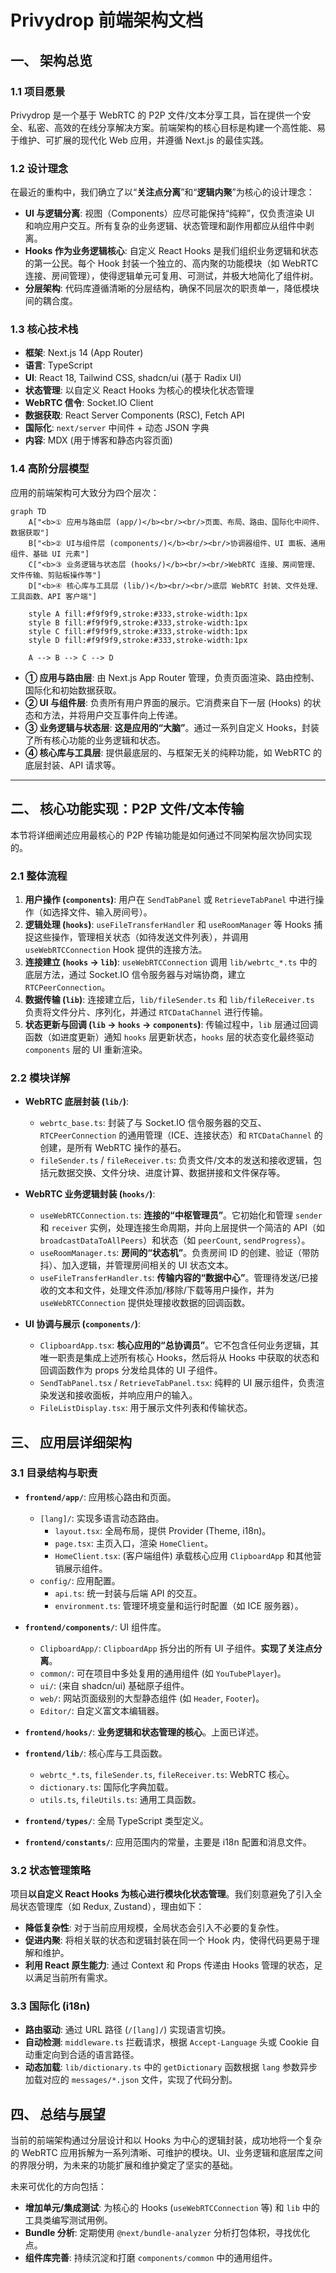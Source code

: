 # Privydrop 前端架构文档

## 一、 架构总览

### 1.1 项目愿景

Privydrop 是一个基于 WebRTC 的 P2P 文件/文本分享工具，旨在提供一个安全、私密、高效的在线分享解决方案。前端架构的核心目标是构建一个高性能、易于维护、可扩展的现代化 Web 应用，并遵循 Next.js 的最佳实践。

### 1.2 设计理念

在最近的重构中，我们确立了以“**关注点分离**”和“**逻辑内聚**”为核心的设计理念：

- **UI 与逻辑分离**: 视图（Components）应尽可能保持“纯粹”，仅负责渲染 UI 和响应用户交互。所有复杂的业务逻辑、状态管理和副作用都应从组件中剥离。
- **Hooks 作为业务逻辑核心**: 自定义 React Hooks 是我们组织业务逻辑和状态的第一公民。每个 Hook 封装一个独立的、高内聚的功能模块（如 WebRTC 连接、房间管理），使得逻辑单元可复用、可测试，并极大地简化了组件树。
- **分层架构**: 代码库遵循清晰的分层结构，确保不同层次的职责单一，降低模块间的耦合度。

### 1.3 核心技术栈

- **框架**: Next.js 14 (App Router)
- **语言**: TypeScript
- **UI**: React 18, Tailwind CSS, shadcn/ui (基于 Radix UI)
- **状态管理**: 以自定义 React Hooks 为核心的模块化状态管理
- **WebRTC 信令**: Socket.IO Client
- **数据获取**: React Server Components (RSC), Fetch API
- **国际化**: `next/server` 中间件 + 动态 JSON 字典
- **内容**: MDX (用于博客和静态内容页面)

### 1.4 高阶分层模型

应用的前端架构可大致分为四个层次：

```mermaid
graph TD
    A["<b>① 应用与路由层 (app/)</b><br/><br/>页面、布局、路由、国际化中间件、数据获取"]
    B["<b>② UI与组件层 (components/)</b><br/><br/>协调器组件、UI 面板、通用组件、基础 UI 元素"]
    C["<b>③ 业务逻辑与状态层 (hooks/)</b><br/><br/>WebRTC 连接、房间管理、文件传输、剪贴板操作等"]
    D["<b>④ 核心库与工具层 (lib/)</b><br/><br/>底层 WebRTC 封装、文件处理、工具函数、API 客户端"]

    style A fill:#f9f9f9,stroke:#333,stroke-width:1px
    style B fill:#f9f9f9,stroke:#333,stroke-width:1px
    style C fill:#f9f9f9,stroke:#333,stroke-width:1px
    style D fill:#f9f9f9,stroke:#333,stroke-width:1px

    A --> B --> C --> D
```

- **① 应用与路由层**: 由 Next.js App Router 管理，负责页面渲染、路由控制、国际化和初始数据获取。
- **② UI 与组件层**: 负责所有用户界面的展示。它消费来自下一层 (Hooks) 的状态和方法，并将用户交互事件向上传递。
- **③ 业务逻辑与状态层**: **这是应用的“大脑”**。通过一系列自定义 Hooks，封装了所有核心功能的业务逻辑和状态。
- **④ 核心库与工具层**: 提供最底层的、与框架无关的纯粹功能，如 WebRTC 的底层封装、API 请求等。

---

## 二、 核心功能实现：P2P 文件/文本传输

本节将详细阐述应用最核心的 P2P 传输功能是如何通过不同架构层次协同实现的。

### 2.1 整体流程

1.  **用户操作 (`components`)**: 用户在 `SendTabPanel` 或 `RetrieveTabPanel` 中进行操作（如选择文件、输入房间号）。
2.  **逻辑处理 (`hooks`)**: `useFileTransferHandler` 和 `useRoomManager` 等 Hooks 捕捉这些操作，管理相关状态（如待发送文件列表），并调用 `useWebRTCConnection` Hook 提供的连接方法。
3.  **连接建立 (`hooks` -> `lib`)**: `useWebRTCConnection` 调用 `lib/webrtc_*.ts` 中的底层方法，通过 Socket.IO 信令服务器与对端协商，建立 `RTCPeerConnection`。
4.  **数据传输 (`lib`)**: 连接建立后，`lib/fileSender.ts` 和 `lib/fileReceiver.ts` 负责将文件分片、序列化，并通过 `RTCDataChannel` 进行传输。
5.  **状态更新与回调 (`lib` -> `hooks` -> `components`)**: 传输过程中，`lib` 层通过回调函数（如进度更新）通知 `hooks` 层更新状态，`hooks` 层的状态变化最终驱动 `components` 层的 UI 重新渲染。

### 2.2 模块详解

- **WebRTC 底层封装 (`lib/`)**:

  - `webrtc_base.ts`: 封装了与 Socket.IO 信令服务器的交互、`RTCPeerConnection` 的通用管理（ICE、连接状态）和 `RTCDataChannel` 的创建，是所有 WebRTC 操作的基石。
  - `fileSender.ts` / `fileReceiver.ts`: 负责文件/文本的发送和接收逻辑，包括元数据交换、文件分块、进度计算、数据拼接和文件保存等。

- **WebRTC 业务逻辑封装 (`hooks/`)**:

  - `useWebRTCConnection.ts`: **连接的“中枢管理员”**。它初始化和管理 `sender` 和 `receiver` 实例，处理连接生命周期，并向上层提供一个简洁的 API（如 `broadcastDataToAllPeers`）和状态（如 `peerCount`, `sendProgress`）。
  - `useRoomManager.ts`: **房间的“状态机”**。负责房间 ID 的创建、验证（带防抖）、加入逻辑，并管理房间相关的 UI 状态文本。
  - `useFileTransferHandler.ts`: **传输内容的“数据中心”**。管理待发送/已接收的文本和文件，处理文件添加/移除/下载等用户操作，并为 `useWebRTCConnection` 提供处理接收数据的回调函数。

- **UI 协调与展示 (`components/`)**:
  - `ClipboardApp.tsx`: **核心应用的“总协调员”**。它不包含任何业务逻辑，其唯一职责是集成上述所有核心 Hooks，然后将从 Hooks 中获取的状态和回调函数作为 props 分发给具体的 UI 子组件。
  - `SendTabPanel.tsx` / `RetrieveTabPanel.tsx`: 纯粹的 UI 展示组件，负责渲染发送和接收面板，并响应用户的输入。
  - `FileListDisplay.tsx`: 用于展示文件列表和传输状态。

## 三、 应用层详细架构

### 3.1 目录结构与职责

- **`frontend/app/`**: 应用核心路由和页面。

  - `[lang]/`: 实现多语言动态路由。
    - `layout.tsx`: 全局布局，提供 Provider (Theme, i18n)。
    - `page.tsx`: 主页入口，渲染 `HomeClient`。
    - `HomeClient.tsx`: (客户端组件) 承载核心应用 `ClipboardApp` 和其他营销展示组件。
  - `config/`: 应用配置。
    - `api.ts`: 统一封装与后端 API 的交互。
    - `environment.ts`: 管理环境变量和运行时配置（如 ICE 服务器）。

- **`frontend/components/`**: UI 组件库。

  - `ClipboardApp/`: `ClipboardApp` 拆分出的所有 UI 子组件。**实现了关注点分离**。
  - `common/`: 可在项目中多处复用的通用组件 (如 `YouTubePlayer`)。
  - `ui/`: (来自 shadcn/ui) 基础原子组件。
  - `web/`: 网站页面级别的大型静态组件 (如 `Header`, `Footer`)。
  - `Editor/`: 自定义富文本编辑器。

- **`frontend/hooks/`**: **业务逻辑和状态管理的核心**。上面已详述。

- **`frontend/lib/`**: 核心库与工具函数。

  - `webrtc_*.ts`, `fileSender.ts`, `fileReceiver.ts`: WebRTC 核心。
  - `dictionary.ts`: 国际化字典加载。
  - `utils.ts`, `fileUtils.ts`: 通用工具函数。

- **`frontend/types/`**: 全局 TypeScript 类型定义。

- **`frontend/constants/`**: 应用范围内的常量，主要是 i18n 配置和消息文件。

### 3.2 状态管理策略

项目**以自定义 React Hooks 为核心进行模块化状态管理**。我们刻意避免了引入全局状态管理库（如 Redux, Zustand），理由如下：

- **降低复杂性**: 对于当前应用规模，全局状态会引入不必要的复杂性。
- **促进内聚**: 将相关联的状态和逻辑封装在同一个 Hook 内，使得代码更易于理解和维护。
- **利用 React 原生能力**: 通过 Context 和 Props 传递由 Hooks 管理的状态，足以满足当前所有需求。

### 3.3 国际化 (i18n)

- **路由驱动**: 通过 URL 路径 (`/[lang]/`) 实现语言切换。
- **自动检测**: `middleware.ts` 拦截请求，根据 `Accept-Language` 头或 Cookie 自动重定向到合适的语言路径。
- **动态加载**: `lib/dictionary.ts` 中的 `getDictionary` 函数根据 `lang` 参数异步加载对应的 `messages/*.json` 文件，实现了代码分割。

## 四、 总结与展望

当前的前端架构通过分层设计和以 Hooks 为中心的逻辑封装，成功地将一个复杂的 WebRTC 应用拆解为一系列清晰、可维护的模块。UI、业务逻辑和底层库之间的界限分明，为未来的功能扩展和维护奠定了坚实的基础。

未来可优化的方向包括：

- **增加单元/集成测试**: 为核心的 Hooks (`useWebRTCConnection` 等) 和 `lib` 中的工具类编写测试用例。
- **Bundle 分析**: 定期使用 `@next/bundle-analyzer` 分析打包体积，寻找优化点。
- **组件库完善**: 持续沉淀和打磨 `components/common` 中的通用组件。
